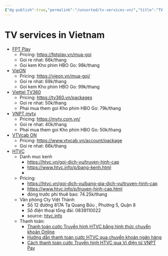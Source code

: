 ```yaml
---
{"dg-publish":true,"permalink":"/unsorted/tv-services-vn/","title":"TV services in Vietnam","created":"2024-11-13T01:36:23+07:00","updated":"2024-11-26T22:20:41+07:00"}
---
```


# TV services in Vietnam

- [FPT Play](https://fptplay.vn/)
    - Pricing: <https://fptplay.vn/mua-goi>
    - Goi re nhat: 66k/thang
    - Goi kem Kho phim HBO Go: 98k/thang
- [VieON](https://vieon.vn/)
    - Pricing: <https://vieon.vn/mua-goi/>
    - Goi re nhat: 69k/thang
    - Goi kem Kho phim HBO Go: 99k/thang
- [Viettel TV360](https://tv360.vn/)
    - Pricing: <https://tv360.vn/packages>
    - Goi re nhat: 50k/thang
    - Phai mua them goi Kho phim HBO Go: 79k/thang
- [VNPT mytv](https://mytv.com.vn/)
    - Pricing: <https://mytv.com.vn/>
    - Goi re nhat: 40k/thang
    - Phai mua them goi Kho phim HBO Go: 50k/thang
- [VTVcab ON](https://www.vtvcab.vn/)
    - Pricing: <https://www.vtvcab.vn/account/package>
    - Goi re nhat: 66k/thang
- [HTVC](https://htvc.vn/)
    - Danh muc kenh
        - <https://htvc.vn/goi-dich-vu/truyen-hinh-cap>
        - <https://www.htvc.info/p/bang-kenh.html>
        -
    - Pricing:
        - <https://htvc.vn/goi-dich-vu/bang-gia-dich-vu/truyen-hinh-cap>
        - <https://www.htvc.info/p/truyen-hinh-cap.html>
        - đóng trước phí thuê bao: 74.25k/thang
    - Văn phòng Cty Việt Thành
        - Số 12 đường 817A Tạ Quang Bửu , Phường 5, Quận 8
        - Số điện thoại tổng đài: 0839110022
        - source: [htvc.info](https://www.htvc.info/2022/02/thong-bao-thay-doi-vpgd-cty-viet-thanh.html)
    - Thanh toán:
        - [Thanh toán cước Truyền hình HTVC bằng hình thức chuyển khoản Online](https://htvc.vn/tin-tuc-su-kien/tin-tuc/thanh-toan-cuoc-truyen-hinh-htvc-bang-hinh-thuc-chuyen-khoan-online)
        - [Hướng dẫn thanh toán cước HTVC qua chuyển khoản ngân hàng](https://www.htvc.info/2021/08/thanh-toan-cuoc-htvc-qua-chuyen-khoan.html)
        - [Cách thanh toán cước Truyền hình HTVC qua Ví điện tử VNPT Pay](https://www.htvc.info/2021/09/thanh-toan-cuoc-truyen-hinh-htvc-qua-vi-dien-tu-vnpt-pay.html)
        
